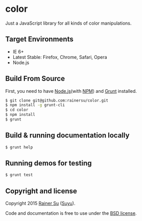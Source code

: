 # color
Just a JavaScript library for all kinds of color manipulations.

Target Environments
-------------------

- IE 6+
- Latest Stable: Firefox, Chrome, Safari, Opera
- Node.js

Build From Source
-----------------

First, you need to have [Node.js](https://nodejs.org/)(with [NPM](https://www.npmjs.com/)) and [Grunt](http://gruntjs.com/) installed.

```bash
$ git clone git@github.com:rainersu/color.git
$ npm install -g grunt-cli
$ cd color
$ npm install
$ grunt
```

Build & running documentation locally
-------------------------------------

```bash
$ grunt help
```

Running demos for testing
-------------------------

```bash
$ grunt test
```

Copyright and license
---------------------

Copyright 2015 [Rainer Su](mailto:rainersu@foxmail.com) ([Suyu](http://cn.linkedin.com/in/rainersu)).

Code and documentation is free to use under the [BSD license](https://github.com/rainersu/color/blob/master/LICENSE.md).
